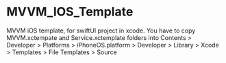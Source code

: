 # MVVM_IOS_Template
MVVM iOS template, for swiftUI project in xcode. You have to copy MVVM.xctempate and Service.xctemplate folders into Contents > Developer > Platforms > iPhoneOS.platform > Developer > Library > Xcode > Templates > File Templates > Source